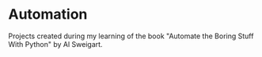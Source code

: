# Automation
Projects created during my learning  of the book "Automate the Boring Stuff With Python" by Al Sweigart.
